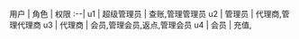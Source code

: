 用户 | 角色    | 权限
:--|
u1 | 超级管理员 | 查账,管理管理员
u2 | 管理员   | 代理商,管理代理商
u3 | 代理商   | 会员,管理会员,返点,管理会员
u4 | 会员    | 充值,
